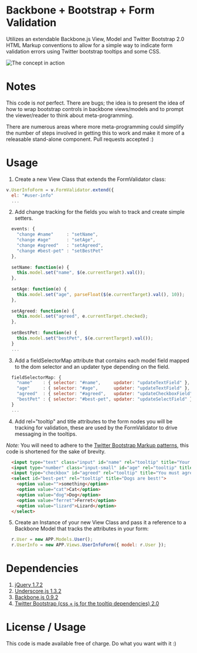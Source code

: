 # Backbone + Bootstrap + Form Validation

Utilizes an extendable Backbone.js View, Model and Twitter Bootstrap 2.0 HTML Markup conventions to allow for a simple way to indicate form validation errors using Twitter bootstrap tooltips and some CSS.

![The concept in action](https://github.com/saskjavascript/Backbone---Bootstrap---Form-Validation/raw/master/img/in.action.png)

# Notes

This code is _not_ perfect. There are bugs; the idea is to present the idea of how to wrap bootstrap controls in backbone views/models and to prompt the viewer/reader to think about meta-programming.

There are numerous areas where more meta-programming could simplify the number of steps involved in getting this to work and make it more of a releasable stand-alone component. Pull requests accepted :)

# Usage

1) Create a new View Class that extends the FormValidator class:

```javascript
v.UserInfoForm = v.FormValidator.extend({
  el: "#user-info"
  ...
```

2) Add change tracking for the fields you wish to track and create simple setters.

```javascript
  events: {
    "change #name"     : "setName",
    "change #age"      : "setAge",
    "change #agreed"   : "setAgreed",
    "change #best-pet" : "setBestPet"
  },
  
  setName: function(e) {
    this.model.set("name", $(e.currentTarget).val());
  },
  
  setAge: function(e) {
    this.model.set("age", parseFloat($(e.currentTarget).val(), 10));
  },
  
  setAgreed: function(e) {
    this.model.set("agreed", e.currentTarget.checked);
  },
  
  setBestPet: function(e) {
    this.model.set("bestPet", $(e.currentTarget).val());
  }
  ...
```

3) Add a fieldSelectorMap attribute that contains each model field mapped to the dom selector and an updater type depending on the field.
  
```javascript
  fieldSelectorMap: {
    "name"    : { selector: "#name",     updater: "updateTextField" },
    "age"     : { selector: "#age",      updater: "updateTextField" },
    "agreed"  : { selector: "#agreed",   updater: "updateCheckboxField" },
    "bestPet" : { selector: "#best-pet", updater: "updateSelectField" }
  }
  ...
````

4) Add rel="tooltip" and title attributes to the form nodes you will be tracking for validation, these are used by the FormValidator to drive messaging in the tooltips.

*Note:* You will need to adhere to the [Twitter Bootstrap Markup patterns](http://twitter.github.com/bootstrap/base-css.html#forms), this code is shortened for the sake of brevity.

```html
  <input type="text" class="input" id="name" rel="tooltip" title="Your name cannot be Bob." placeholder="anything but Bob will work">
  <input type="number" class="input-small" id="age" rel="tooltip" title="Age must be between 1 and 100." min="0" max="100" step="1" placeholder="> 0 < 100">
  <input type="checkbox" id="agreed" rel="tooltip" title="You must agree. NOW!">
  <select id="best-pet" rel="tooltip" title="Dogs are best!">
    <option value="">something</option>
    <option value="cat">Cat</option>
    <option value="dog">Dog</option>
    <option value="ferret">Ferret</option>
    <option value="lizard">Lizard</option>
  </select>
```

5) Create an Instance of your new View Class and pass it a reference to a Backbone Model that tracks the attributes in your form:

```javascript
  r.User = new APP.Models.User();
  r.UserInfo = new APP.Views.UserInfoForm({ model: r.User });
```

# Dependencies

1. [jQuery 1.7.2](http://ajax.googleapis.com/ajax/libs/jquery/1.7.2/jquery.js)
2. [Underscore.js 1.3.2](http://documentcloud.github.com/underscore/)
3. [Backbone.js 0.9.2](http://documentcloud.github.com/backbone/)
4. [Twitter Bootstrap (css + js for the tooltip dependencies) 2.0](http://twitter.github.com/bootstrap/)

# License / Usage

This code is made available free of charge. Do what you want with it :)
